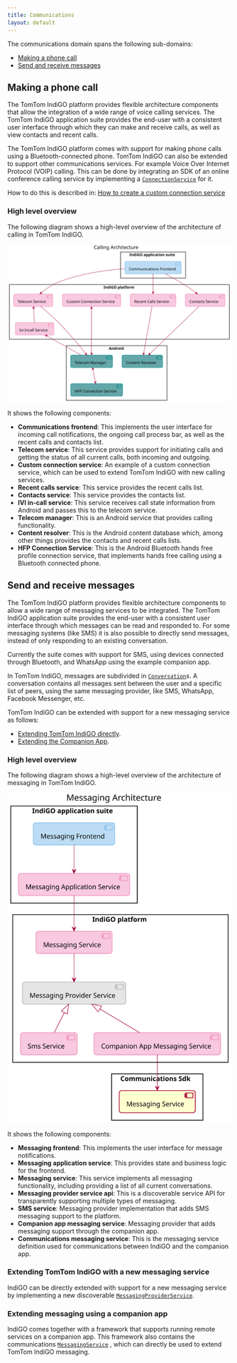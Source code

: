 ```yaml
---
title: Communications
layout: default
---
```


The communications domain spans the following sub-domains:

- [Making a phone call](#making-a-phone-call)
- [Send and receive messages](#send-and-receive-messages)

## Making a phone call

The TomTom IndiGO platform provides flexible architecture components that allow the integration of 
a wide range of voice calling services. The TomTom IndiGO application suite provides the end-user 
with a consistent user interface through which they can make and receive calls, as well as view 
contacts and recent calls.

The TomTom IndiGO platform comes with support for making phone calls using a Bluetooth-connected 
phone. TomTom IndiGO can also be extended to support other communications services. For example 
Voice Over Internet Protocol (VOIP) calling. This can be done by integrating an SDK of an online 
conference calling service by implementing a
[`ConnectionService`](https://developer.android.com/reference/android/telecom/ConnectionService) for
it.

How to do this is described in:
[How to create a custom connection service](/indigo/documentation/tutorials-and-examples/communications/create-a-custom-connections-service)

### High level overview

The following diagram shows a high-level overview of the architecture of calling in TomTom IndiGO.

![Calling high-level overview image](images/communications_domain-calling-high-level-overview.svg)

It shows the following components:

- __Communications frontend__: This implements the user interface for incoming call notifications,
    the ongoing call process bar, as well as the recent calls and contacts list.
- __Telecom service__: This service provides support for initiating calls and getting the status
    of all current calls, both incoming and outgoing.
- __Custom connection service__: An example of a custom connection service, which can be used to
  extend TomTom IndiGO with new calling services.
- __Recent calls service__: This service provides the recent calls list.
- __Contacts service__: This service provides the contacts list.
- __IVI in-call service__: This service receives call state information from Android and passes
    this to the telecom service.
- __Telecom manager__: This is an Android service that provides calling functionality.
- __Content resolver__: This is the Android content database which, among other things provides
  the contacts and recent calls lists.
- __HFP Connection Service__: This is the Android Bluetooth hands free profile connection service,
  that implements hands free calling using a Bluetooth connected phone.

## Send and receive messages

The TomTom IndiGO platform provides flexible architecture components to allow a wide range of
messaging services to be integrated. The TomTom IndiGO application suite provides the end-user with 
a consistent user interface through which messages can be read and responded to. For some messaging
systems (like SMS) it is  also possible to directly send messages, instead of only responding to
an existing conversation.

Currently the suite comes with support for SMS, using devices connected through Bluetooth, and
WhatsApp using the example companion app.

In TomTom IndiGO, messages are subdivided in
[`Conversation`](TTIVI_INDIGO_API)s.
A conversation contains all messages sent between the user and a specific list of peers, using the
same messaging provider, like SMS, WhatsApp, Facebook Messenger, etc.

TomTom IndiGO can be extended with support for a new messaging service as follows:

- [Extending TomTom IndiGO directly](#extending-tomtom-indigo-with-a-new-messaging-service).
- [Extending the Companion App](#extending-messaging-using-a-companion-app).


### High level overview

The following diagram shows a high-level overview of the architecture of messaging in TomTom IndiGO.

![Messaging high-level overview image](images/communications_domain-messaging-high-level-overview.svg)

It shows the following components:

- __Messaging frontend__: This implements the user interface for message notifications.
- __Messaging application service__: This provides state and business logic for the frontend.
- __Messaging service__: This service implements all messaging functionality, including providing
  a list of all current conversations.
- __Messaging provider service api__: This is a discoverable service API for transparently
  supporting multiple types of messaging.
- __SMS service__: Messaging provider implementation that adds SMS messaging support to the
  platform.
- __Companion app messaging service__: Messaging provider that adds messaging support through the
  companion app.
- __Communications messaging service__: This is the messaging service definition used for
  communications between IndiGO and the companion app.

### Extending TomTom IndiGO with a new messaging service

IndiGO can be directly extended with support for a new messaging service by implementing a new
discoverable
[`MessagingProviderService`](TTIVI_INDIGO_API).

### Extending messaging using a companion app

IndiGO comes together with a framework that supports running remote services on a companion app.
This framework also contains the communications
[`MessagingService`](TTIVI_INDIGO_API)
, which can directly be used to extend TomTom IndiGO messaging.

